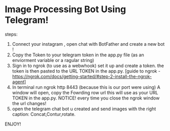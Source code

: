 # Image Processing Bot Using Telegram!

steps: 
1. Connect your instagram , open chat with BotFather and create a new bot !
2. Copy the Token to your telegram token in the app.py file (as an enviorment variable or a ragular string)
3. Sign in to ngrok (to use as a webwhook) set it up and create a token.
the token is then pasted to the URL TOKEN in the app.py.
[guide to ngrok - https://ngrok.com/docs/getting-started/#step-2-install-the-ngrok-agent]
4. In terminal run ngrok http 8443 (because this is our port were using) A window will open, copy the Fowrding row url
this will use as your URL TOKEN in the app.py.
NOTICE! every time you close the ngrok window the url changes!
5. open the telegram chat bot u created and send images with the right caption: Concat,Contur,rotate.

ENJOY! 
